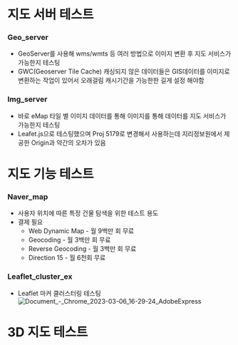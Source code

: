 # 지도 서버 테스트


### Geo_server 
* GeoServer를 사용해 wms/wmts 등 여러 방법으로 이미지 변환 후 지도 서비스가 가능한지 테스팅
* GWC(Geoserver Tile Cache) 캐싱되지 않은 데이터들은 GIS데이터를 이미지로 변환하는 작업이 있어서 오래걸림 캐시기간을 가능한한 길게 설정 해야함

### Img_server 
* 바로 eMap 타일 별 이미지 데이터를 통해 이미지를 통해 데이터를 지도 서비스가 가능한지 테스팅
* Leafet.js으로 테스팅했으며 Proj 5179로 변경해서 사용하는데 지리정보원에서 제공한 Origin과 약간의 오차가 있음

# 지도 기능 테스트

### Naver_map
* 사용자 위치에 따른 특정 건물 탐색을 위한 테스트 용도 
* 결제 필요
    * Web Dynamic Map - 월 9백만 회 무료
    * Geocoding - 월 3백만 회 무료
    * Reverse Geocoding - 월 3백만 회 무료
    * Direction 15 - 월 6천회 무료

### Leaflet_cluster_ex
* Leaflet 마커 클러스터링 테스팅
![Document_-_Chrome_2023-03-06_16-29-24_AdobeExpress](https://user-images.githubusercontent.com/94597019/223048148-cd01df0f-83f0-4cfe-ace0-a2e5b9088892.gif)


# 3D 지도 테스트
